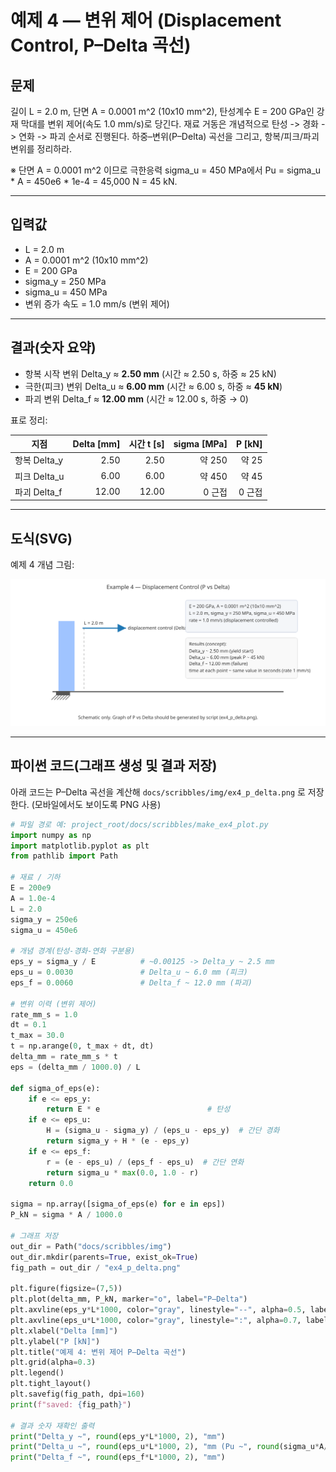 # 예제 4 — 변위 제어 (Displacement Control, P–Delta 곡선)

## 문제
길이 L = 2.0 m, 단면 A = 0.0001 m^2 (10x10 mm^2), 탄성계수 E = 200 GPa인 강재 막대를
변위 제어(속도 1.0 mm/s)로 당긴다. 재료 거동은 개념적으로 탄성 -> 경화 -> 연화 -> 파괴 순서로 진행된다.
하중–변위(P–Delta) 곡선을 그리고, 항복/피크/파괴 변위를 정리하라.

※ 단면 A = 0.0001 m^2 이므로 극한응력 sigma_u = 450 MPa에서
Pu = sigma_u * A = 450e6 * 1e-4 = 45,000 N = 45 kN.

---

## 입력값
- L = 2.0 m
- A = 0.0001 m^2 (10x10 mm^2)
- E = 200 GPa
- sigma_y = 250 MPa
- sigma_u = 450 MPa
- 변위 증가 속도 = 1.0 mm/s (변위 제어)

---

## 결과(숫자 요약)
- 항복 시작 변위 Delta_y ≈ **2.50 mm** (시간 ≈ 2.50 s, 하중 ≈ 25 kN)
- 극한(피크) 변위 Delta_u ≈ **6.00 mm** (시간 ≈ 6.00 s, 하중 ≈ **45 kN**)
- 파괴 변위 Delta_f ≈ **12.00 mm** (시간 ≈ 12.00 s, 하중 → 0)

표로 정리:

| 지점              | Delta [mm] | 시간 t [s] | sigma [MPa] | P [kN] |
|------------------|-----------:|-----------:|------------:|-------:|
| 항복 Delta_y     | 2.50       | 2.50       | 약 250      | 약 25  |
| 피크 Delta_u     | 6.00       | 6.00       | 약 450      | 약 45  |
| 파괴 Delta_f     | 12.00      | 12.00      | 0 근접      | 0 근접 |

---

## 도식(SVG)
예제 4 개념 그림:

![예제4 도식](./img/bar_ex4.svg)

---

## 파이썬 코드(그래프 생성 및 결과 저장)
아래 코드는 P–Delta 곡선을 계산해 `docs/scribbles/img/ex4_p_delta.png` 로 저장한다.
(모바일에서도 보이도록 PNG 사용)

```python
# 파일 경로 예: project_root/docs/scribbles/make_ex4_plot.py
import numpy as np
import matplotlib.pyplot as plt
from pathlib import Path

# 재료 / 기하
E = 200e9
A = 1.0e-4
L = 2.0
sigma_y = 250e6
sigma_u = 450e6

# 개념 경계(탄성-경화-연화 구분용)
eps_y = sigma_y / E          # ~0.00125 -> Delta_y ~ 2.5 mm
eps_u = 0.0030               # Delta_u ~ 6.0 mm (피크)
eps_f = 0.0060               # Delta_f ~ 12.0 mm (파괴)

# 변위 이력 (변위 제어)
rate_mm_s = 1.0
dt = 0.1
t_max = 30.0
t = np.arange(0, t_max + dt, dt)
delta_mm = rate_mm_s * t
eps = (delta_mm / 1000.0) / L

def sigma_of_eps(e):
    if e <= eps_y:
        return E * e                        # 탄성
    if e <= eps_u:
        H = (sigma_u - sigma_y) / (eps_u - eps_y)  # 간단 경화
        return sigma_y + H * (e - eps_y)
    if e <= eps_f:
        r = (e - eps_u) / (eps_f - eps_u)  # 간단 연화
        return sigma_u * max(0.0, 1.0 - r)
    return 0.0

sigma = np.array([sigma_of_eps(e) for e in eps])
P_kN = sigma * A / 1000.0

# 그래프 저장
out_dir = Path("docs/scribbles/img")
out_dir.mkdir(parents=True, exist_ok=True)
fig_path = out_dir / "ex4_p_delta.png"

plt.figure(figsize=(7,5))
plt.plot(delta_mm, P_kN, marker="o", label="P–Delta")
plt.axvline(eps_y*L*1000, color="gray", linestyle="--", alpha=0.5, label="Delta_y")
plt.axvline(eps_u*L*1000, color="gray", linestyle=":", alpha=0.7, label="Delta_u (peak)")
plt.xlabel("Delta [mm]")
plt.ylabel("P [kN]")
plt.title("예제 4: 변위 제어 P–Delta 곡선")
plt.grid(alpha=0.3)
plt.legend()
plt.tight_layout()
plt.savefig(fig_path, dpi=160)
print(f"saved: {fig_path}")

# 결과 숫자 재확인 출력
print("Delta_y ~", round(eps_y*L*1000, 2), "mm")
print("Delta_u ~", round(eps_u*L*1000, 2), "mm (Pu ~", round(sigma_u*A/1000.0,1), "kN)")
print("Delta_f ~", round(eps_f*L*1000, 2), "mm")